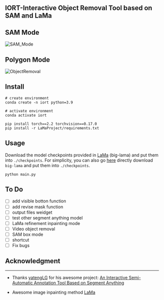 ## IORT-Interactive Object Removal Tool based on SAM and LaMa

## SAM Mode

![SAM_Mode](./displays/SAM_Mode.gif)

## Polygon Mode

![ObjectRemoval](./displays/ObjectRemoval.gif)

## Install

```
# create environment
conda create -n iort python=3.9

# activate environment
conda activate iort

pip install torch==2.2 torchvision==0.17.0
pip install -r LaMaProject/requirements.txt
```

## Usage

Download the model checkpoints provided in [LaMa](https://github.com/advimman/lama) (big-lama) and put them into `./checkpoints`.  For simplicity, you can also go [here](https://drive.google.com/drive/folders/1B2x7eQDgecTL0oh3LSIBDGj0fTxs6Ips) directly download `big-lama` and put them into `./checkpoints`.

```
python main.py
```

## To Do

- [ ] add visible botton function
- [ ] add revise mask function
- [ ] output files weidget
- [ ] test other segment anything model
- [ ] LaMa refinement inpainting mode
- [ ] Video object removal
- [ ] SAM box mode
- [ ] shortcut
- [ ] Fix bugs

## Acknowledgment

***

- Thanks [yatengLG](https://github.com/yatengLG) for his awesome project: [An Interactive Semi-Automatic Annotation Tool Based on Segment Anything](https://github.com/yatengLG/ISAT_with_segment_anything)

- Awesome image inpainting method [LaMa](https://github.com/advimman/lama) 